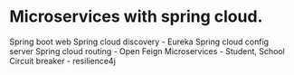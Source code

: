 # Microservices with spring cloud.

Spring boot web
Spring cloud discovery - Eureka
Spring cloud config server
Spring cloud routing - Open Feign
Microservices - Student, School 
Circuit breaker - resilience4j
